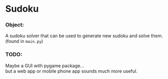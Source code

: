 # Sudoku
### Object:
A sudoku solver that can be used to generate new sudoku and solve them. (found in `main.py`)

### TODO:
Maybe a GUI with pygame package...  
but a web app or mobile phone app sounds much more useful.
